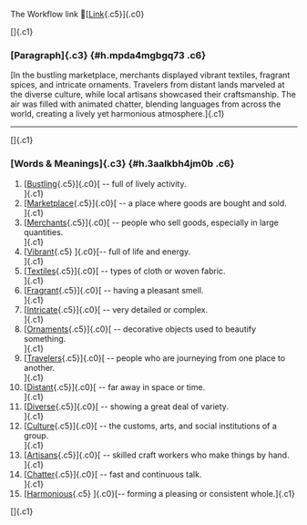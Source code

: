 The Workflow link
👏[[Link](https://www.google.com/url?q=http://www.google.com&sa=D&source=editors&ust=1758019315391409&usg=AOvVaw1mipHSsaSDM34iN_SsBqo6){.c5}]{.c0}

[]{.c1}

### [Paragraph]{.c3} {#h.mpda4mgbgq73 .c6}

[In the bustling marketplace, merchants displayed vibrant textiles,
fragrant spices, and intricate ornaments. Travelers from distant lands
marveled at the diverse culture, while local artisans showcased their
craftsmanship. The air was filled with animated chatter, blending
languages from across the world, creating a lively yet harmonious
atmosphere.]{.c1}

------------------------------------------------------------------------

[]{.c1}

### [Words & Meanings]{.c3} {#h.3aalkbh4jm0b .c6}

1.  [[Bustling](https://www.google.com/url?q=http://www.google.com&sa=D&source=editors&ust=1758019315392162&usg=AOvVaw3j0577PohAS6N4q9vOOFS0){.c5}]{.c0}[ --
    full of lively activity.\
    ]{.c1}
2.  [[Marketplace](https://www.google.com/url?q=http://www.google.com&sa=D&source=editors&ust=1758019315392359&usg=AOvVaw0Lm_PGa1RQ7jDCOauhTNuz){.c5}]{.c0}[ --
    a place where goods are bought and sold.\
    ]{.c1}
3.  [[Merchants](https://www.google.com/url?q=http://www.google.com&sa=D&source=editors&ust=1758019315392500&usg=AOvVaw0ng3F_MqW25OKCwFGEVlhm){.c5}]{.c0}[ --
    people who sell goods, especially in large quantities.\
    ]{.c1}
4.  [[Vibrant](https://www.google.com/url?q=http://www.google.com&sa=D&source=editors&ust=1758019315392641&usg=AOvVaw1Zl_tp_WdQGLD91d_sQ2Eo){.c5}
    ]{.c0}[-- full of life and energy.\
    ]{.c1}
5.  [[Textiles](https://www.google.com/url?q=http://www.google.com&sa=D&source=editors&ust=1758019315392749&usg=AOvVaw0oizSriZjkYVN85XvU_Yem){.c5}]{.c0}[ --
    types of cloth or woven fabric.\
    ]{.c1}
6.  [[Fragrant](https://www.google.com/url?q=http://www.google.com&sa=D&source=editors&ust=1758019315392864&usg=AOvVaw2UWZRNE0KPTMk9SJ8SuVLy){.c5}]{.c0}[ --
    having a pleasant smell.\
    ]{.c1}
7.  [[Intricate](https://www.google.com/url?q=http://www.google.com&sa=D&source=editors&ust=1758019315392999&usg=AOvVaw0UEhlGDighK44JacJNW8kE){.c5}]{.c0}[ --
    very detailed or complex.\
    ]{.c1}
8.  [[Ornaments](https://www.google.com/url?q=http://www.google.com&sa=D&source=editors&ust=1758019315393105&usg=AOvVaw0hQE1WPV5eyzc1maJPQa-O){.c5}]{.c0}[ --
    decorative objects used to beautify something.\
    ]{.c1}
9.  [[Travelers](https://www.google.com/url?q=http://www.google.com&sa=D&source=editors&ust=1758019315393238&usg=AOvVaw1GBicicdxCefeediGFm8lz){.c5}]{.c0}[ --
    people who are journeying from one place to another.\
    ]{.c1}
10. [[Distant](https://www.google.com/url?q=http://www.google.com&sa=D&source=editors&ust=1758019315393376&usg=AOvVaw0UCRR4a9pYpz_HJpaA_cT2){.c5}]{.c0}[ --
    far away in space or time.\
    ]{.c1}
11. [[Diverse](https://www.google.com/url?q=http://www.google.com&sa=D&source=editors&ust=1758019315393494&usg=AOvVaw09YIoIX_0o25bUd8nw6rsw){.c5}]{.c0}[ --
    showing a great deal of variety.\
    ]{.c1}
12. [[Culture](https://www.google.com/url?q=http://www.google.com&sa=D&source=editors&ust=1758019315393609&usg=AOvVaw2fvgoipf7MpZxn4WRNr7Yw){.c5}]{.c0}[ --
    the customs, arts, and social institutions of a group.\
    ]{.c1}
13. [[Artisans](https://www.google.com/url?q=http://www.google.com&sa=D&source=editors&ust=1758019315393734&usg=AOvVaw0vOzOuavvkmeVIx6yDuMQS){.c5}]{.c0}[ --
    skilled craft workers who make things by hand.\
    ]{.c1}
14. [[Chatter](https://www.google.com/url?q=http://www.google.com&sa=D&source=editors&ust=1758019315393854&usg=AOvVaw0Cgg0Fuqyr4owrFAwMZv8P){.c5}]{.c0}[ --
    fast and continuous talk.\
    ]{.c1}
15. [[Harmonious](https://www.google.com/url?q=http://www.google.com&sa=D&source=editors&ust=1758019315393967&usg=AOvVaw3ccciUqsa8lV6GVE6_llTm){.c5}
    ]{.c0}[-- forming a pleasing or consistent whole.]{.c1}

[]{.c1}
